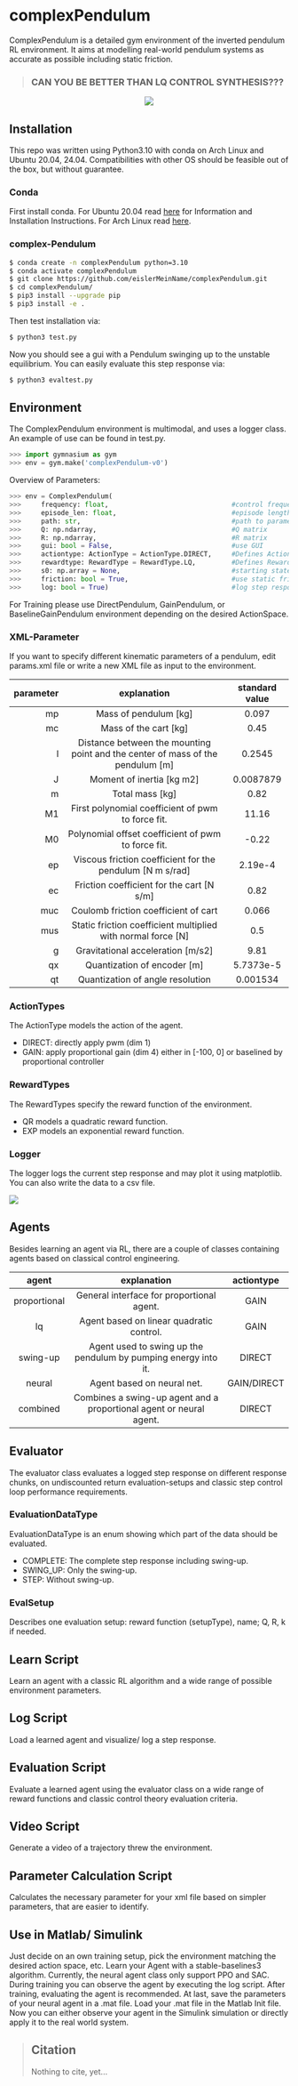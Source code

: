 # complexPendulum
ComplexPendulum is a detailed gym environment of the inverted pendulum RL environment. 
It aims at modelling real-world pendulum systems as accurate as possible including static friction.


> ### CAN YOU BE BETTER THAN LQ CONTROL SYNTHESIS???


<p align="center">
  <img src="res/firstModel.gif">
</p>


## Installation
This repo was written using Python3.10 with conda on Arch Linux 
and Ubuntu 20.04, 24.04. Compatibilities with other OS should be feasible 
out of the box, but without guarantee.

### Conda
First install conda. 
For Ubuntu 20.04 read 
[here](https://linuxize.com/post/how-to-install-anaconda-on-ubuntu-20-04/) for Information and Installation Instructions. 
For Arch Linux read [here](https://docs.anaconda.com/anaconda/install/linux/).

### complex-Pendulum
```bash
$ conda create -n complexPendulum python=3.10
$ conda activate complexPendulum
$ git clone https://github.com/eislerMeinName/complexPendulum.git
$ cd complexPendulum/
$ pip3 install --upgrade pip
$ pip3 install -e .
```
Then test installation via:
```bash
$ python3 test.py
```
Now you should see a gui with a Pendulum swinging up to the unstable equilibrium.
You can easily evaluate this step response via:
```bash
$ python3 evaltest.py
```

## Environment
The ComplexPendulum environment is multimodal, and uses a logger class.
An example of use can be found in test.py.

```python
>>> import gymnasium as gym
>>> env = gym.make('complexPendulum-v0')
```
Overview of Parameters:
```python
>>> env = ComplexPendulum(
>>>     frequency: float,                               #control frequency
>>>     episode_len: float,                             #episode length
>>>     path: str,                                      #path to parameter file
>>>     Q: np.ndarray,                                  #Q matrix
>>>     R: np.ndarray,                                  #R matrix
>>>     gui: bool = False,                              #use GUI
>>>     actiontype: ActionType = ActionType.DIRECT,     #Defines ActionSpace
>>>     rewardtype: RewardType = RewardType.LQ,         #Defines RewardFunction
>>>     s0: np.array = None,                            #starting state
>>>     friction: bool = True,                          #use static friction
>>>     log: bool = True)                               #log step response
```

For Training please use DirectPendulum, GainPendulum, or BaselineGainPendulum environment depending on the desired ActionSpace.

### XML-Parameter
If you want to specify different kinematic parameters of a pendulum, edit params.xml file
or write a new XML file as input to the environment.

| parameter |                                  explanation                                   | standard value |
|----------:|:------------------------------------------------------------------------------:|:--------------:|
|        mp |                             Mass of pendulum [kg]                              |      0.097     |
|        mc |                           Mass of the cart [kg]                                | 0.45           |
|         l | Distance between the mounting point and the center of mass of the pendulum [m] |     0.2545     |
|         J |                           Moment of inertia  [kg m2]                           |   0.0087879    |
|         m |                                Total mass [kg]                                 |     0.82       |
| M1        |   First polynomial coefficient of pwm to force fit.                            | 11.16          |
|M0         | Polynomial offset coefficient of pwm to force fit.                             |-0.22           |
|        ep |       Viscous friction coefficient for the pendulum [N m s/rad]                |   2.19e-4      |
|        ec |                   Friction coefficient for the cart [N s/m]                    |      0.82      |
|muc        | Coulomb friction coefficient of cart                                           |  0.066         |
|mus        | Static friction coefficient multiplied with normal force [N]                   | 0.5            |
|         g |                       Gravitational acceleration [m/s2]                        |      9.81      |
|    qx     |                          Quantization of encoder [m]                           |   5.7373e-5    |
| qt        |                       Quantization of angle resolution                         |   0.001534     |

### ActionTypes
The ActionType models the action of the agent.
- DIRECT: directly apply pwm (dim 1)
- GAIN: apply proportional gain (dim 4) either in [-100, 0] or baselined by proportional controller

### RewardTypes
The RewardTypes specify the reward function of the environment.
- QR models a quadratic reward function.
- EXP models an exponential reward function.

### Logger
The logger logs the current step response and may plot it using matplotlib.
You can also write the data to a csv file.

<img src="res/loggerexample.png">

## Agents
Besides learning an agent via RL, there are a couple of classes containing agents based on classical control engineering.

|    agent     |                             explanation                             |  actiontype  |
|:------------:|:-------------------------------------------------------------------:|:------------:|
| proportional |              General interface for proportional agent.              |     GAIN     |
|      lq      |              Agent based on linear quadratic control.               |     GAIN     |
|   swing-up   |   Agent used to swing up the pendulum by pumping energy into it.    |    DIRECT    |
|   neural     |                     Agent based on neural net.                      | GAIN/DIRECT  |
|   combined   | Combines a swing-up agent and a proportional agent or neural agent. |    DIRECT    |

## Evaluator
The evaluator class evaluates a logged step response on different response chunks,
on undiscounted return evaluation-setups and classic step control loop performance requirements.

### EvaluationDataType
EvaluationDataType is an enum showing which part of the data should be evaluated.
- COMPLETE: The complete step response including swing-up.
- SWING_UP: Only the swing-up.
- STEP: Without swing-up.

### EvalSetup
Describes one evaluation setup: reward function (setupType), name; Q, R, k if needed.

## Learn Script
Learn an agent with a classic RL algorithm and a wide range of possible environment parameters.

## Log Script
Load a learned agent and visualize/ log a step response.

## Evaluation Script
Evaluate a learned agent using the evaluator class on a wide range of reward functions and classic control theory evaluation criteria.

## Video Script
Generate a video of a trajectory threw the environment.

## Parameter Calculation Script
Calculates the necessary parameter for your xml file based on simpler parameters, that are easier to identify.

## Use in Matlab/ Simulink
Just decide on an own training setup, pick the environment matching the desired action space, etc.
Learn your Agent with a stable-baselines3 algorithm. Currently, the neural agent class only support PPO and SAC.
During training you can observe the agent by executing the log script.
After training, evaluating the agent is recommended. At last, save the parameters of your neural agent in a .mat file.
Load your .mat file in the Matlab Init file. Now you can either observe your agent in the Simulink simulation or directly apply it to the real world system.

> ## Citation
> Nothing to cite, yet...
